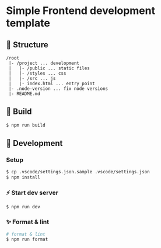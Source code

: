 # Simple Frontend development template

## :construction: Structure

```
/root
 |- /project ... development
 |   |- /public ... static files
 |   |- /styles ... css
 |   |- /src ... js
 |   |- index.html ... entry point
 |- .node-version ... fix node versions
 |- README.md
```

## :rocket: Build

```sh
$ npm run build
```

## :dragon: Development

### Setup

```sh
$ cp .vscode/settings.json.sample .vscode/settings.json
$ npm install
```

### :zap: Start dev server

```sh
$ npm run dev
```

### :sparkles: Format & lint

```sh
# format & lint
$ npm run format
```
